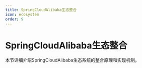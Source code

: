 ```yaml
---
title: SpringCloudAlibaba生态整合
icon: ecosystem
order: 9
---
```


# SpringCloudAlibaba生态整合

本节详细介绍SpringCloudAlibaba生态系统的整合原理和实现机制。

